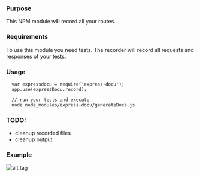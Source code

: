 ### Purpose

This NPM module will record all your routes.


### Requirements

To use this module you need tests. The recorder will record all requests and responses of your tests.


### Usage

```
  var expressdocu = require('express-docu');
  app.use(expressDocu.record);
  
  // run your tests and execute
  node node_modules/express-docu/generateDocs.js
```

### TODO:
- cleanup recorded files
- cleanup output


### Example
![alt tag](images/1.jpg)
